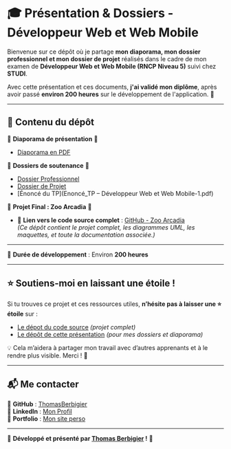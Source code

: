 # 🎓 Présentation & Dossiers - Développeur Web et Web Mobile  

Bienvenue sur ce dépôt où je partage **mon diaporama, mon dossier professionnel et mon dossier de projet** réalisés dans le cadre de mon examen de **Développeur Web et Web Mobile (RNCP Niveau 5)** suivi chez **STUDI**.  

Avec cette présentation et ces documents, **j'ai validé mon diplôme**, après avoir passé **environ 200 heures** sur le développement de l'application. 🚀  

---

## 📂 Contenu du dépôt  

📌 **Diaporama de présentation** 📄  
- [Diaporama en PDF](Présentation.pdf)  

📌 **Dossiers de soutenance** 📁  
- [Dossier Professionnel](Dossier_professionnel_Berbigier_Thomas_DWWM_NOVDEC2024.pdf)  
- [Dossier de Projet](Dossier_Projet_DWWM_Thomas_Berbigier.pdf)  
- [Énoncé du TP](Enoncé_TP – Développeur Web et Web Mobile-1.pdf)  

📌 **Projet Final : Zoo Arcadia** 🦁  
- 🔗 **Lien vers le code source complet** : [GitHub - Zoo Arcadia](https://github.com/ThomasBerbigier/ECF-ZOO-ARCADIA)  
  *(Ce dépôt contient le projet complet, les diagrammes UML, les maquettes, et toute la documentation associée.)*  

--- 

📌 **Durée de développement** : Environ **200 heures**  

---

## ⭐ Soutiens-moi en laissant une étoile !  

Si tu trouves ce projet et ces ressources utiles, **n’hésite pas à laisser une ⭐ étoile** sur :  
- [Le dépot du code source](https://github.com/ThomasBerbigier/ECF-ZOO-ARCADIA) *(projet complet)*  
- [Le dépôt de cette présentation](https://github.com/ThomasBerbigier/Diaporama-Developpeur-Web) *(pour mes dossiers et diaporama)*  

💡 Cela m’aidera à partager mon travail avec d’autres apprenants et à le rendre plus visible. Merci ! 🙌  

---

## 📬 Me contacter  

📍 **GitHub** : [ThomasBerbigier](https://github.com/ThomasBerbigier)  
📍 **LinkedIn** : [Mon Profil](https://www.linkedin.com/in/thomas-berbigier/)  
📍 **Portfolio** : [Mon site perso](https://thomasberbigier.netlify.app/) 

---

🎯 **Développé et présenté par [Thomas Berbigier](https://github.com/ThomasBerbigier) !** 🚀  
